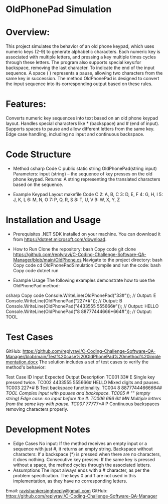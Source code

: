 # OldPhonePad Simulation
# Overview: 
This project simulates the behavior of an old phone keypad, which uses numeric keys (2-9) to generate alphabetic characters. Each numeric key is associated with multiple letters, and pressing a key multiple times cycles through these letters. The program also supports special keys:for backspace, removing the last character.
To indicate the end of the input sequence.
A space ( ) represents a pause, allowing two characters from the same key in succession.
The method OldPhonePad is designed to convert the input sequence into its corresponding output based on these rules.

# Features: 
Converts numeric key sequences into text based on an old phone keypad layout.
Handles special characters like * (backspace) and # (end of input).
Supports spaces to pause and allow different letters from the same key.
Edge case handling, including no input and continuous backspace.

# Code Structure
* Method
csharp
Code C
public static string OldPhonePad(string input)
Parameters: input (string) – the sequence of key presses on the old phone keypad.
Returns: A string representing the translated characters based on the sequence.

* Example Keypad Layout
makefile
Code C
2: A, B, C
3: D, E, F
4: G, H, I
5: J, K, L
6: M, N, O
7: P, Q, R, S
8: T, U, V
9: W, X, Y, Z
# Installation and Usage

* Prerequisites
.NET SDK installed on your machine. You can download it from https://dotnet.microsoft.com/download.
* How to Run
Clone the repository:
bash
Copy code
git clone https://github.com/replyravi/C-Coding-Challenge-Software-QA-Manager/blob/main/OldPhone.cs
Navigate to the project directory:
bash
Copy code
cd OldPhonePadSimulation
Compile and run the code:
bash
Copy code
dotnet run

* Example Usage
The following examples demonstrate how to use the OldPhonePad method:

csharp
Copy code
Console.WriteLine(OldPhonePad("33#"));           // Output: E
Console.WriteLine(OldPhonePad("227*#"));         // Output: B
Console.WriteLine(OldPhonePad("4433555 555666#")); // Output: HELLO
Console.WriteLine(OldPhonePad("8 88777444666*664#")); // Output: TOOL

# Test Cases
GitHub: https://github.com/replyravi/C-Coding-Challenge-Software-QA-Manager/blob/main/Test%20case%20OldPhonePad%20method%20implementation.docx
The solution includes a set of test cases to verify the method's behavior:

Test Case ID	Input	Expected Output	Description
TC001	33#	E	Single key pressed twice.
TC002	4433555 555666#	HELLO	Mixed digits and pauses.
TC003	227*#	B	Test backspace functionality.
TC004	8 88777444666*664#	TOOL	Complex input with pauses and backspace.
TC005	#	"" (empty string)	Edge case: no input before the #.
TC006	666 6#	MN	Multiple letters from the same key with pause.
TC007	777*77*#	P	Continuous backspaces removing characters properly.
# Development Notes
* Edge Cases
No input: If the method receives an empty input or a sequence with just #, it returns an empty string.
Backspace without characters: If a backspace (*) is pressed when there are no characters, it does nothing.
Consecutive key presses: If the same key is pressed without a space, the method cycles through the associated letters.
* Assumptions
The input always ends with a # character, as per the problem specification.
The keys 0 and 1 are not used in this implementation, as they have no corresponding letters.

Email: ravishankersinghreply@gmail.com
GitHub: https://github.com/replyravi/C-Coding-Challenge-Software-QA-Manager
